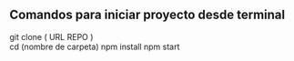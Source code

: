 ##  Comandos para iniciar proyecto desde terminal   

  git clone ( URL REPO )  
  cd (nombre de carpeta) 
    npm install 
    npm start  
